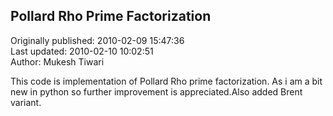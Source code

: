 ## Pollard Rho Prime Factorization  
Originally published: 2010-02-09 15:47:36  
Last updated: 2010-02-10 10:02:51  
Author: Mukesh Tiwari  
  
This code is implementation of Pollard Rho prime factorization. As i am a bit new in python so further improvement is appreciated.Also added Brent variant.